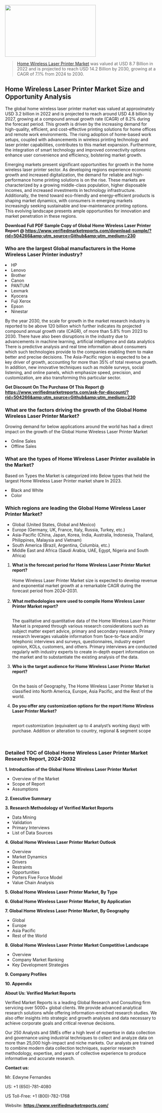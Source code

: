 <img src="https://ffe5etoiles.com/wp-content/uploads/2024/12/MST1-300x171.png" alt="" width="300" height="171" class="alignnone size-medium wp-image-20088" /><blockquote><p><p><a href="https://www.verifiedmarketreports.com/download-sample/?rid=504266&utm_source=Github&utm_medium=230" target="_blank">Home Wireless Laser Printer Market</a> was valued at USD 8.7 Billion in 2022 and is projected to reach USD 14.2 Billion by 2030, growing at a CAGR of 7.1% from 2024 to 2030.</p></blockquote><p><h2>Home Wireless Laser Printer Market Size and Opportunity Analysis</h2> <p>The global home wireless laser printer market was valued at approximately USD 3.2 billion in 2022 and is projected to reach around USD 4.8 billion by 2027, growing at a compound annual growth rate (CAGR) of 8.2% during the forecast period. This growth is driven by the increasing demand for high-quality, efficient, and cost-effective printing solutions for home offices and remote work environments. The rising adoption of home-based work setups, coupled with advancements in wireless printing technology and laser printer capabilities, contributes to this market expansion. Furthermore, the integration of smart technology and improved connectivity options enhance user convenience and efficiency, bolstering market growth.</p> <p>Emerging markets present significant opportunities for growth in the home wireless laser printer sector. As developing regions experience economic growth and increased digitalization, the demand for reliable and high-performance home printing solutions is on the rise. These markets are characterized by a growing middle-class population, higher disposable incomes, and increased investments in technology infrastructure. Additionally, the trend toward eco-friendly and energy-efficient products is shaping market dynamics, with consumers in emerging markets increasingly seeking sustainable and low-maintenance printing options. This evolving landscape presents ample opportunities for innovation and market penetration in these regions.</p> </p><p class=""><strong>Download Full PDF Sample Copy of Global Home Wireless Laser Printer Report @ <a href="https://www.verifiedmarketreports.com/download-sample/?rid=504266&amp;utm_source=Github&amp;utm_medium=230" target="_blank">https://www.verifiedmarketreports.com/download-sample/?rid=504266&amp;utm_source=Github&amp;utm_medium=230</a></strong></p><h3 id="" class="">Who are the largest Global manufacturers in the Home Wireless Laser Printer industry?</h3><p><li>HP</li><li> Lenovo</li><li> Brother</li><li> Canon</li><li> PANTUM</li><li> Lexmark</li><li> Kyocera</li><li> Fuji Xerox</li><li> Epson</li><li> Ninestar</li></p><div class=""><div class="" dir="" data-message-author-role="" data-message-id="" data-message-model-slug=""><div class=""><div class=""><div class=""><div class="" dir="" data-message-author-role="" data-message-id="" data-message-model-slug=""><div class=""><div class=""><p>By the year 2030, the scale for growth in the market research industry is reported to be above 120 billion which further indicates its projected compound annual growth rate (CAGR), of more than 5.8% from 2023 to 2030. There have also been disruptions in the industry due to advancements in machine learning, artificial intelligence and data analytics There is predictive analysis and real time information about consumers which such technologies provide to the companies enabling them to make better and precise decisions. The Asia-Pacific region is expected to be a key driver of growth, accounting for more than 35% of total revenue growth. In addition, new innovative techniques such as mobile surveys, social listening, and online panels, which emphasize speed, precision, and customization, are also transforming this particular sector.</p><p><strong>Get Discount On The Purchase Of This Report @&nbsp; <a href="https://www.verifiedmarketreports.com/ask-for-discount/?rid=504266&amp;utm_source=Github&amp;utm_medium=230" target="_blank">https://www.verifiedmarketreports.com/ask-for-discount/?rid=504266&amp;utm_source=Github&amp;utm_medium=230</a></strong></p></div></div></div></div></div></div></div></div><h3 id="" class="">What are the factors driving the growth of the Global Home Wireless Laser Printer Market?</h3><p id="" class="">Growing demand for below applications around the world has had a direct impact on the growth of the Global Home Wireless Laser Printer Market</p><p id="" class=""><li>Online Sales</li><li> Offline Sales</li></p><h3 id="" class="">What are the types of Home Wireless Laser Printer available in the Market?</h3><p id="" class="">Based on Types the Market is categorized into Below types that held the largest Home Wireless Laser Printer market share In 2023.</p><p id="" class=""><li>Black and White</li><li> Color</li></p><h3 id="" class="">Which regions are leading the Global Home Wireless Laser Printer Market?</h3><ul><li>Global (United States, Global and Mexico)</li><li>Europe (Germany, UK, France, Italy, Russia, Turkey, etc.)</li><li>Asia-Pacific (China, Japan, Korea, India, Australia, Indonesia, Thailand, Philippines, Malaysia and Vietnam)</li><li>South America (Brazil, Argentina, Columbia, etc.)</li><li>Middle East and Africa (Saudi Arabia, UAE, Egypt, Nigeria and South Africa)</li></ul><p><ol><li><strong>What is the forecast period for Home Wireless Laser Printer Market report?<br /></strong><br /><span data-sheets-root="1" data-sheets-value="{&quot;1&quot;:2,&quot;2&quot;:&quot;XXXX size is expected to develop revenue and exponential market growth at a remarkable CAGR during the forecast period from 2024&ndash;2030.&quot;}" data-sheets-userformat="{&quot;2&quot;:12674,&quot;4&quot;:{&quot;1&quot;:2,&quot;2&quot;:16776960},&quot;10&quot;:2,&quot;11&quot;:0,&quot;15&quot;:&quot;Arial&quot;,&quot;16&quot;:12}">Home Wireless Laser Printer Market size is expected to develop revenue and exponential market growth at a remarkable CAGR during the forecast period from 2024&ndash;2031.</span><br /><br /></li><li><strong>What methodologies were used to compile Home Wireless Laser Printer Market report?<br /><br /></strong><p>The qualitative and quantitative data of the&nbsp;Home Wireless Laser Printer Market is prepared through various research considerations such as subject matter expert advice, primary and secondary research. Primary research leverages valuable information from face-to-face and/or telephonic interviews and surveys, questionnaires, industry expert opinion, KOLs, customers, and others. Primary interviews are conducted regularly with industry experts to create in-depth expert information on the market and to substantiate the existing analysis of the data.&nbsp;</p></li><li><strong>Who is the target audience for Home Wireless Laser Printer Market report?<br /><br /></strong><p>On the basis of Geography, The&nbsp;Home Wireless Laser Printer Market is classified into North America, Europe, Asia Pacific, and the Rest of the world.</p></li><li><strong>Do you offer any customization options for the report Home Wireless Laser Printer Market?<br /><br /></strong><p>report customization (equivalent up to 4 analyst&rsquo;s working days) with purchase. Addition or alteration to country, regional &amp; segment scope</p><p>&nbsp;</p></li></ol></p><h3 id="" class="">Detailed TOC of Global Home Wireless Laser Printer Market Research Report, 2024-2032</h3><p id="" class=""><strong>1. Introduction of the Global Home Wireless Laser Printer Market</strong></p><ul><li>Overview of the Market</li><li>Scope of Report</li><li>Assumptions</li></ul><p id="" class=""><strong>2. Executive Summary</strong></p><p id="" class=""><strong>3. Research Methodology of&nbsp;Verified Market Reports</strong></p><ul><li>Data Mining</li><li>Validation</li><li>Primary Interviews</li><li>List of Data Sources</li></ul><p id="" class=""><strong>4. Global Home Wireless Laser Printer Market Outlook</strong></p><ul><li>Overview</li><li>Market Dynamics</li><li>Drivers</li><li>Restraints</li><li>Opportunities</li><li>Porters Five Force Model</li><li>Value Chain Analysis</li></ul><p id="" class=""><strong>5. Global Home Wireless Laser Printer Market, By&nbsp;Type</strong></p><p id="" class=""><strong>6. Global Home Wireless Laser Printer Market, By Application</strong></p><p id="" class=""><strong>7. Global Home Wireless Laser Printer Market, By Geography</strong></p><ul><li>Global</li><li>Europe</li><li>Asia Pacific</li><li>Rest of the World</li></ul><p id="" class=""><strong>8. Global Home Wireless Laser Printer Market Competitive Landscape</strong></p><ul><li>Overview</li><li>Company Market Ranking</li><li>Key Development Strategies</li></ul><p id="" class=""><strong>9. Company Profiles</strong></p><p id="" class=""><strong>10. Appendix</strong></p><p id="" class=""><strong>About Us: Verified Market Reports</strong></p><p id="" class="">Verified Market Reports is a leading Global Research and Consulting firm servicing over 5000+ global clients. We provide advanced analytical research solutions while offering information-enriched research studies. We also offer insights into strategic and growth analyses and data necessary to achieve corporate goals and critical revenue decisions.</p><p id="" class="">Our 250 Analysts and SMEs offer a high level of expertise in data collection and governance using industrial techniques to collect and analyze data on more than 25,000 high-impact and niche markets. Our analysts are trained to combine modern data collection techniques, superior research methodology, expertise, and years of collective experience to produce informative and accurate research.</p><p id="" class=""><strong>Contact us:</strong></p><p id="" class="">Mr. Edwyne Fernandes</p><p id="" class="">US: +1 (650)-781-4080</p><p id="" class="">US Toll-Free: +1 (800)-782-1768</p><p id="" class="">Website: <a target="" data-test-app-aware-link=""><strong>https://www.verifiedmarketreports.com/</strong></a></p>
